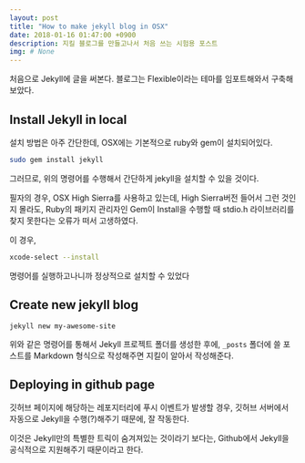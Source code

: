 ```yaml
---
layout: post
title: "How to make jekyll blog in OSX"
date: 2018-01-16 01:47:00 +0900
description: 지킬 블로그를 만들고나서 처음 쓰는 시험용 포스트
img: # None
---
```


처음으로 Jekyll에 글을 써본다. 블로그는 Flexible이라는 테마를 임포트해와서 구축해보았다.

## Install Jekyll in local

설치 방법은 아주 간단한데, OSX에는 기본적으로 ruby와 gem이 설치되어있다.

```sh
sudo gem install jekyll
```

그러므로, 위의 명령어를 수행해서 간단하게 jekyll을 설치할 수 있을 것이다.

필자의 경우, OSX High Sierra를 사용하고 있는데, High Sierra버전 들어서 그런 것인지 몰라도, Ruby의 패키지 관리자인 Gem이 Install을 수행할 때 stdio.h 라이브러리를 찾지 못한다는 오류가 떠서 고생하였다.

이 경우,

```sh
xcode-select --install
```

명령어를 실행하고나니까 정상적으로 설치할 수 있었다

## Create new jekyll blog

```sh.
jekyll new my-awesome-site
```

위와 같은 명령어를 통해서 Jekyll 프로젝트 폴더를 생성한 후에, `_posts` 폴더에 쓸 포스트를 Markdown 형식으로 작성해주면 지킬이 알아서 작성해준다.

## Deploying in github page

깃허브 페이지에 해당하는 레포지터리에 푸시 이벤트가 발생할 경우, 깃허브 서버에서 자동으로 Jekyll을 수행(?)해주기 때문에, 잘 작동한다.

이것은 Jekyll만의 특별한 트릭이 숨겨져있는 것이라기 보다는, Github에서 Jekyll을 공식적으로 지원해주기 때문이라고 한다.